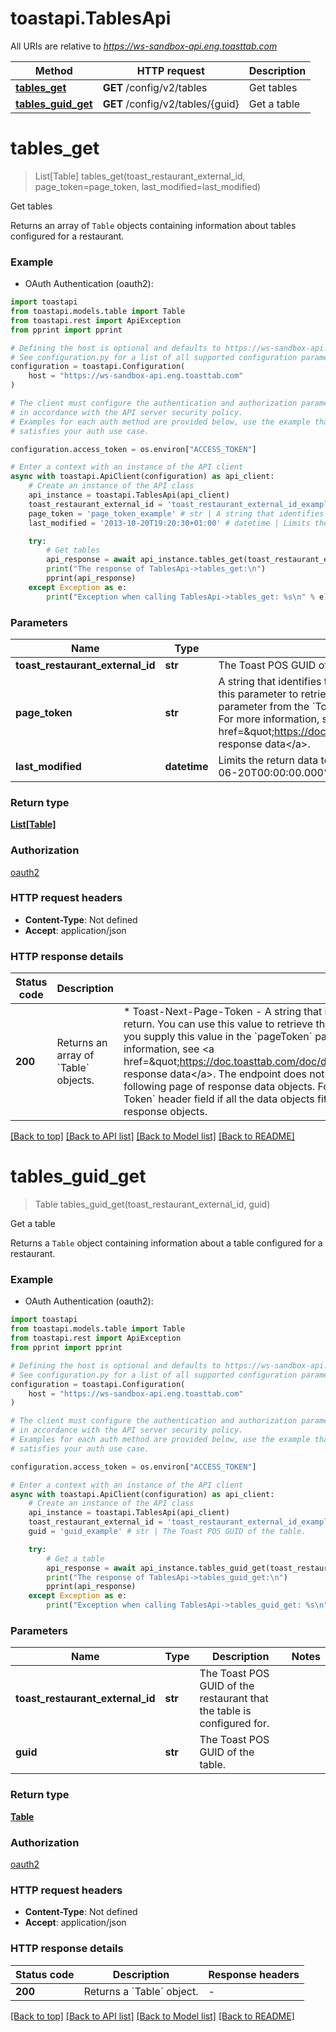 # toastapi.TablesApi

All URIs are relative to *https://ws-sandbox-api.eng.toasttab.com*

Method | HTTP request | Description
------------- | ------------- | -------------
[**tables_get**](TablesApi.md#tables_get) | **GET** /config/v2/tables | Get tables 
[**tables_guid_get**](TablesApi.md#tables_guid_get) | **GET** /config/v2/tables/{guid} | Get a table 


# **tables_get**
> List[Table] tables_get(toast_restaurant_external_id, page_token=page_token, last_modified=last_modified)

Get tables 

Returns an array of `Table` objects containing information about tables configured for a restaurant.


### Example

* OAuth Authentication (oauth2):

```python
import toastapi
from toastapi.models.table import Table
from toastapi.rest import ApiException
from pprint import pprint

# Defining the host is optional and defaults to https://ws-sandbox-api.eng.toasttab.com
# See configuration.py for a list of all supported configuration parameters.
configuration = toastapi.Configuration(
    host = "https://ws-sandbox-api.eng.toasttab.com"
)

# The client must configure the authentication and authorization parameters
# in accordance with the API server security policy.
# Examples for each auth method are provided below, use the example that
# satisfies your auth use case.

configuration.access_token = os.environ["ACCESS_TOKEN"]

# Enter a context with an instance of the API client
async with toastapi.ApiClient(configuration) as api_client:
    # Create an instance of the API class
    api_instance = toastapi.TablesApi(api_client)
    toast_restaurant_external_id = 'toast_restaurant_external_id_example' # str | The Toast POS GUID of the restaurant that the configuration applies to. 
    page_token = 'page_token_example' # str | A string that identifies the set of data objects that the endpoint will return in its response data. You can use this parameter to retrieve one page of response data. You get the value that you supply in the `pageToken` parameter from the `Toast-Next-Page-Token` header field value of a previous request to the endpoint. For more information, see <a href=\"https://doc.toasttab.com/doc/devguide/apiResponseDataPagination.html\">Paginating response data</a>.  (optional)
    last_modified = '2013-10-20T19:20:30+01:00' # datetime | Limits the return data to objects created or modified after a specific date and time. For example: `2024-06-20T00:00:00.000%2B0000`.  (optional)

    try:
        # Get tables 
        api_response = await api_instance.tables_get(toast_restaurant_external_id, page_token=page_token, last_modified=last_modified)
        print("The response of TablesApi->tables_get:\n")
        pprint(api_response)
    except Exception as e:
        print("Exception when calling TablesApi->tables_get: %s\n" % e)
```



### Parameters


Name | Type | Description  | Notes
------------- | ------------- | ------------- | -------------
 **toast_restaurant_external_id** | **str**| The Toast POS GUID of the restaurant that the configuration applies to.  | 
 **page_token** | **str**| A string that identifies the set of data objects that the endpoint will return in its response data. You can use this parameter to retrieve one page of response data. You get the value that you supply in the &#x60;pageToken&#x60; parameter from the &#x60;Toast-Next-Page-Token&#x60; header field value of a previous request to the endpoint. For more information, see &lt;a href&#x3D;\&quot;https://doc.toasttab.com/doc/devguide/apiResponseDataPagination.html\&quot;&gt;Paginating response data&lt;/a&gt;.  | [optional] 
 **last_modified** | **datetime**| Limits the return data to objects created or modified after a specific date and time. For example: &#x60;2024-06-20T00:00:00.000%2B0000&#x60;.  | [optional] 

### Return type

[**List[Table]**](Table.md)

### Authorization

[oauth2](../README.md#oauth2)

### HTTP request headers

 - **Content-Type**: Not defined
 - **Accept**: application/json

### HTTP response details

| Status code | Description | Response headers |
|-------------|-------------|------------------|
**200** | Returns an array of &#x60;Table&#x60; objects. |  * Toast-Next-Page-Token - A string that identifies the following set of objects that the endpoint will return. You can use this value to retrieve that page of response data. To return the next page of objects you supply this value in the &#x60;pageToken&#x60; parameter of the next request to the endpoint. For more information, see &lt;a href&#x3D;\&quot;https://doc.toasttab.com/doc/devguide/apiResponseDataPagination.html\&quot;&gt;Paginating response data&lt;/a&gt;.  The endpoint does not return the &#x60;Toast-Next-Page-Token&#x60; field if there is no following page of response data objects. For example, the endpoint will not return a &#x60;Toast-Next-Page-Token&#x60; header field if all the data objects fit in one response or if you have reached the last page of response objects.  <br>  |

[[Back to top]](#) [[Back to API list]](../README.md#documentation-for-api-endpoints) [[Back to Model list]](../README.md#documentation-for-models) [[Back to README]](../README.md)

# **tables_guid_get**
> Table tables_guid_get(toast_restaurant_external_id, guid)

Get a table 

Returns a `Table` object containing information about a table configured for a restaurant.


### Example

* OAuth Authentication (oauth2):

```python
import toastapi
from toastapi.models.table import Table
from toastapi.rest import ApiException
from pprint import pprint

# Defining the host is optional and defaults to https://ws-sandbox-api.eng.toasttab.com
# See configuration.py for a list of all supported configuration parameters.
configuration = toastapi.Configuration(
    host = "https://ws-sandbox-api.eng.toasttab.com"
)

# The client must configure the authentication and authorization parameters
# in accordance with the API server security policy.
# Examples for each auth method are provided below, use the example that
# satisfies your auth use case.

configuration.access_token = os.environ["ACCESS_TOKEN"]

# Enter a context with an instance of the API client
async with toastapi.ApiClient(configuration) as api_client:
    # Create an instance of the API class
    api_instance = toastapi.TablesApi(api_client)
    toast_restaurant_external_id = 'toast_restaurant_external_id_example' # str | The Toast POS GUID of the restaurant that the table is configured for. 
    guid = 'guid_example' # str | The Toast POS GUID of the table.

    try:
        # Get a table 
        api_response = await api_instance.tables_guid_get(toast_restaurant_external_id, guid)
        print("The response of TablesApi->tables_guid_get:\n")
        pprint(api_response)
    except Exception as e:
        print("Exception when calling TablesApi->tables_guid_get: %s\n" % e)
```



### Parameters


Name | Type | Description  | Notes
------------- | ------------- | ------------- | -------------
 **toast_restaurant_external_id** | **str**| The Toast POS GUID of the restaurant that the table is configured for.  | 
 **guid** | **str**| The Toast POS GUID of the table. | 

### Return type

[**Table**](Table.md)

### Authorization

[oauth2](../README.md#oauth2)

### HTTP request headers

 - **Content-Type**: Not defined
 - **Accept**: application/json

### HTTP response details

| Status code | Description | Response headers |
|-------------|-------------|------------------|
**200** | Returns a &#x60;Table&#x60; object. |  -  |

[[Back to top]](#) [[Back to API list]](../README.md#documentation-for-api-endpoints) [[Back to Model list]](../README.md#documentation-for-models) [[Back to README]](../README.md)

